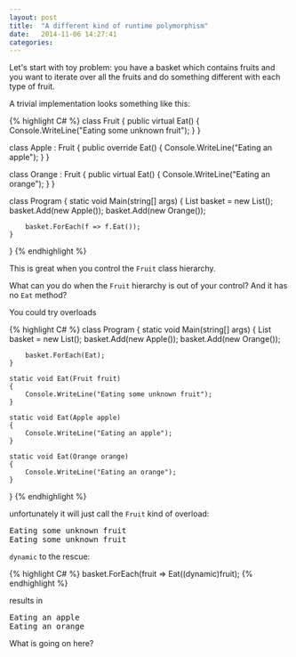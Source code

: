 ```yaml
---
layout: post
title:  "A different kind of runtime polymorphism"
date:   2014-11-06 14:27:41
categories:
---
```


Let's start with toy problem: you have a basket which contains fruits and you want to iterate over all the fruits and do something different with each type of fruit. 

A trivial implementation looks something like this:

{% highlight C# %}
class Fruit
{
    public virtual Eat()
    {
        Console.WriteLine("Eating some unknown fruit");
    }
}

class Apple : Fruit
{
    public override Eat()
    {
        Console.WriteLine("Eating an apple");
    }
}

class Orange : Fruit
{
    public virtual Eat()
    {
        Console.WriteLine("Eating an orange");
    }
}

class Program
{
    static void Main(string[] args)
    {
        List<Fruit> basket = new List<Fruit>();
        basket.Add(new Apple());
        basket.Add(new Orange());

        basket.ForEach(f => f.Eat());
    }
}
{% endhighlight %}

This is great when you control the `Fruit` class hierarchy.

What can you do when the `Fruit` hierarchy is out of your control? And it has no `Eat` method?

You could try overloads

{% highlight C# %}
class Program
{
    static void Main(string[] args)
    {
        List<Fruit> basket = new List<Fruit>();
        basket.Add(new Apple());
        basket.Add(new Orange());

        basket.ForEach(Eat);
    }
    
    static void Eat(Fruit fruit)
    {
        Console.WriteLine("Eating some unknown fruit");
    }
    
    static void Eat(Apple apple)
    {
        Console.WriteLine("Eating an apple");
    }
    
    static void Eat(Orange orange)
    {
        Console.WriteLine("Eating an orange");
    }
}
{% endhighlight %}

unfortunately it will just call the `Fruit` kind of overload:

<pre>
Eating some unknown fruit
Eating some unknown fruit
</pre>

`dynamic` to the rescue:

{% highlight C# %}
        basket.ForEach(fruit => Eat((dynamic)fruit);
{% endhighlight %}

results in

<pre>
Eating an apple
Eating an orange
</pre>

What is going on here?
